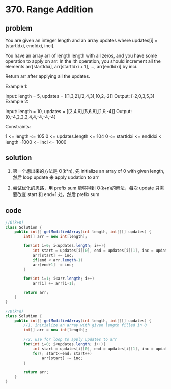 # 370. Range Addition

## problem

You are given an integer length and an array updates where updates[i] = [startIdxi, endIdxi, inci].

You have an array arr of length length with all zeros, and you have some operation to apply on arr. In the ith operation, you should increment all the elements arr[startIdxi], arr[startIdxi + 1], ..., arr[endIdxi] by inci.

Return arr after applying all the updates.

Example 1:

Input: length = 5, updates = [[1,3,2],[2,4,3],[0,2,-2]]
Output: [-2,0,3,5,3]
Example 2:

Input: length = 10, updates = [[2,4,6],[5,6,8],[1,9,-4]]
Output: [0,-4,2,2,2,4,4,-4,-4,-4]

Constraints:

1 <= length <= 105
0 <= updates.length <= 104
0 <= startIdxi <= endIdxi < length
-1000 <= inci <= 1000

## solution

1. 第一个想出来的方法是 O(k\*n), 先 initialize an array of 0 with given length, 然后 loop update 来 apply updation to arr

2. 尝试优化的思路，用 prefix sum 能够得到 O(k+n)的解法，每次 update 只需要改变 start 和 end+1 处，然后 prefix sum

## code

```java
//O(k+n)
class Solution {
    public int[] getModifiedArray(int length, int[][] updates) {
        int[] arr = new int[length];

        for(int i=0; i<updates.length; i++){
            int start = updates[i][0], end = updates[i][1], inc = updates[i][2];
            arr[start] += inc;
            if(end < arr.length-1)
            arr[end+1] -= inc;
        }

        for(int i=1; i<arr.length; i++)
            arr[i] += arr[i-1];

        return arr;
    }
}

//O(k*n)
class Solution {
    public int[] getModifiedArray(int length, int[][] updates) {
        //1. initialize an array with given length filled in 0
        int[] arr = new int[length];

        //2. use for loop to apply updates to arr
        for(int i=0; i<updates.length; i++){
            int start = updates[i][0], end = updates[i][1], inc = updates[i][2];
            for(; start<=end; start++)
                arr[start] += inc;
        }

        return arr;
    }
}
```
